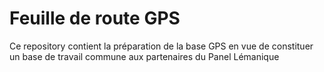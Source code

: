 # Feuille de route GPS

Ce repository contient la préparation de la base GPS en vue de constituer un base de travail commune aux partenaires du Panel Lémanique
